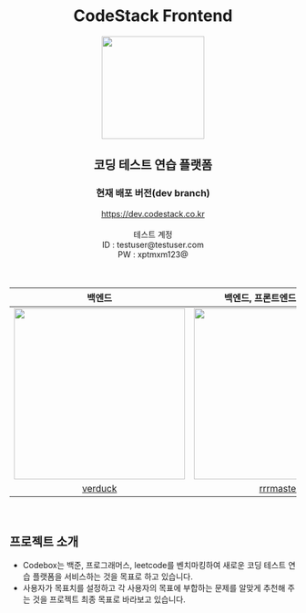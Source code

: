 <center>
    <h1>CodeStack Frontend</h1>   
    <img src="https://user-images.githubusercontent.com/33706043/220110976-5e132e3e-4659-4070-b317-76a17c3ca756.png" width="180px"/>
    <br/>
    <h2>코딩 테스트 연습 플랫폼</h2>
    <h3>현재 배포 버전(dev branch)</h3>
    <div>
    <a href="https://dev.codestack.co.kr">https://dev.codestack.co.kr</a>
    </div>
    <br/>
    <div>테스트 계정</div>
    <div>ID : testuser@testuser.com</div>
    <div>PW : xptmxm123@</div>
</center>

<br/>
<br/>

|                         백엔드                          |               백엔드, 프론트엔드, 채점서버                |                        프론트엔드                        |                            IOS                             |
| :-----------------------------------------------------: | :-------------------------------------------------------: | :------------------------------------------------------: | :--------------------------------------------------------: |
| <img src="https://github.com/verduck.png" width="300"/> | <img src="https://github.com/rrrmaster.png" width="300"/> | <img src="https://github.com/je0ngyun.png" width="300"/> | <img src="https://github.com/hyeonghwan.png" width="300"/> |
|          [verduck](https://github.com/verduck)          |         [rrrmaster](https://github.com/rrrmaster)         |         [je0ngyun](https://github.com/je0ngyun)          |        [hyeonghwan](https://github.com/hyeonghwan)         |

<br/>

## 프로젝트 소개

-   Codebox는 백준, 프로그래머스, leetcode를 벤치마킹하여 새로운 코딩 테스트 연습 플랫폼을 서비스하는 것을 목표로 하고 있습니다.
-   사용자가 목표치를 설정하고 각 사용자의 목표에 부합하는 문제를 알맞게 추천해 주는 것을 프로젝트 최종 목표로 바라보고 있습니다.
